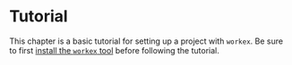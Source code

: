 # Tutorial

This chapter is a basic tutorial for setting up a project with `workex`.
Be sure to first [install the `workex` tool](../setup.md) before following
the tutorial.
